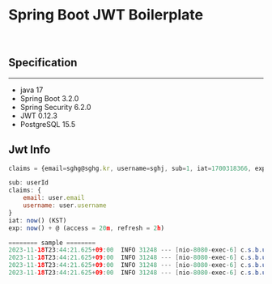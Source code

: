 # Spring Boot JWT Boilerplate


<br/>

## Specification

---

- java 17
- Spring Boot 3.2.0
- Spring Security 6.2.0
- JWT 0.12.3
- PostgreSQL 15.5

## Jwt Info
```javascript
claims = {email=sghg@sghg.kr, username=sghj, sub=1, iat=1700318366, exp=1700320166}

sub: userId
claims: {
    email: user.email
    username: user.username
}
iat: now() (KST)
exp: now() + @ (access = 20m, refresh = 2h)
```
```java
======== sample ========
2023-11-18T23:44:21.625+09:00  INFO 31248 --- [nio-8080-exec-6] c.s.b.user.controller.UserController     : userId = 1
2023-11-18T23:44:21.625+09:00  INFO 31248 --- [nio-8080-exec-6] c.s.b.user.controller.UserController     : expireDt = Sun Nov 19 00:14:16 KST 2023
2023-11-18T23:44:21.625+09:00  INFO 31248 --- [nio-8080-exec-6] c.s.b.user.controller.UserController     : username = sghj
2023-11-18T23:44:21.625+09:00  INFO 31248 --- [nio-8080-exec-6] c.s.b.user.controller.UserController     : email = sghg@sghg.kr
```